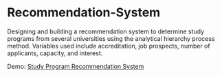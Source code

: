 # Recommendation-System
Designing and building a recommendation system to determine study programs from several universities using the analytical hierarchy process method. Variables used include accreditation, job prospects, number of applicants, capacity, and interest.

Demo: [Study Program Recommendation System](https://prodi-ahp.000webhostapp.com/)
